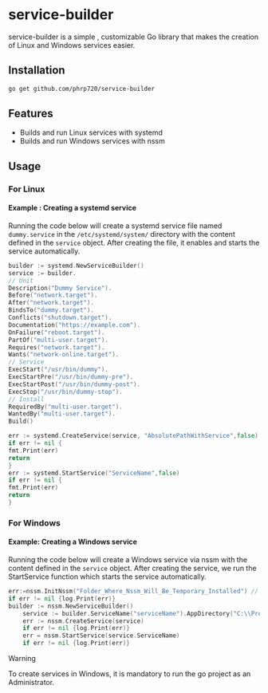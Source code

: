# service-builder

service-builder is a simple , customizable   Go library that  makes the creation of Linux and Windows services easier.

## Installation

```bash
go get github.com/phrp720/service-builder
```
## Features
- Builds and run Linux services with systemd
- Builds and run Windows services with nssm

## Usage

### For Linux

#### Example : Creating a systemd service
Running the code below will create a systemd service file named `dummy.service` in the `/etc/systemd/system/` directory with the content defined in the `service` object. After creating the file, it enables and starts the service automatically.

```go
builder := systemd.NewServiceBuilder()
service := builder.
// Unit
Description("Dummy Service").
Before("network.target").
After("network.target").
BindsTo("dummy.target").
Conflicts("shutdown.target").
Documentation("https://example.com").
OnFailure("reboot.target").
PartOf("multi-user.target").
Requires("network.target").
Wants("network-online.target").
// Service
ExecStart("/usr/bin/dummy").
ExecStartPre("/usr/bin/dummy-pre").
ExecStartPost("/usr/bin/dummy-post").
ExecStop("/usr/bin/dummy-stop").
// Install
RequiredBy("multi-user.target").
WantedBy("multi-user.target").
Build()

err := systemd.CreateService(service, "AbsolutePathWithService",false)
if err != nil {
fmt.Print(err)
return
}
err := systemd.StartService("ServiceName",false)
if err != nil {
fmt.Print(err)
return
}
```

### For Windows

#### Example: Creating a Windows service
Running the code below will create a Windows service via nssm  with the content defined in the `service` object. After creating the service, we run the StartService function which starts the service automatically.

```go
err:=nssm.InitNssm("Folder_Where_Nssm_Will_Be_Temporary_Installed") // InitNssm downloads nssm and extracts it  to the specified folder
if err != nil {log.Print(err)}
builder := nssm.NewServiceBuilder()
	service := builder.ServiceName("serviceName").AppDirectory("C:\\Program Files\\Service_Folder").Application("appName").Build()
	err := nssm.CreateService(service)
	if err != nil {log.Print(err)}
	err = nssm.StartService(service.ServiceName)
	if err != nil {log.Print(err)}
```
> [!Warning]
>
> To create services in Windows, it is mandatory to  run the go project as an Administrator.

